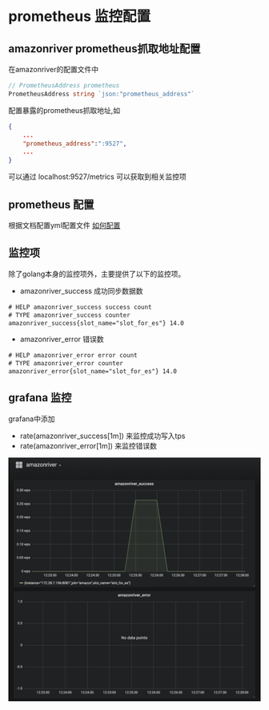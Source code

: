 # prometheus 监控配置

## amazonriver prometheus抓取地址配置

在amazonriver的配置文件中

``` go
// PrometheusAddress prometheus
PrometheusAddress string `json:"prometheus_address"`
```

配置暴露的prometheus抓取地址,如

```json
{
    ...
    "prometheus_address":":9527",
    ...
}
```

可以通过 localhost:9527/metrics 可以获取到相关监控项

## prometheus 配置

根据文档配置yml配置文件
[如何配置](https://prometheus.io/docs/prometheus/latest/configuration/configuration/)

## 监控项

除了golang本身的监控项外，主要提供了以下的监控项。

- amazonriver_success 成功同步数据数

```
# HELP amazonriver_success success count
# TYPE amazonriver_success counter
amazonriver_success{slot_name="slot_for_es"} 14.0
```

- amazonriver_error 错误数

```
# HELP amazonriver_error error count
# TYPE amazonriver_error counter
amazonriver_error{slot_name="slot_for_es"} 14.0
```

## grafana 监控

grafana中添加

- rate(amazonriver_success[1m]) 来监控成功写入tps
- rate(amazonriver_error[1m]) 来监控错误数

![grafana监控](./grafana.png)